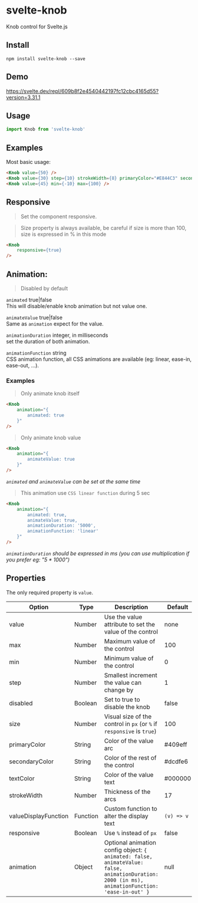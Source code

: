# svelte-knob
Knob control for Svelte.js

## Install
```shell
npm install svelte-knob --save
```
## Demo

https://svelte.dev/repl/609b8f2e4540442197fc12cbc4165d55?version=3.31.1

## Usage

```javascript
import Knob from 'svelte-knob'
```

## Examples

Most basic usage:
```html
<Knob value={50} />
<Knob value={30} step={10} strokeWidth={8} primaryColor="#E844C3" secondaryColor="#E7B6DC" textColor="#E844C3"/>
<Knob value={45} min={-10} max={100} />
```
## Responsive

> Set the component responsive.

> Size property is always available, be careful if size is more than 100, size is expressed in % in this mode 
```html
<Knob
    responsive={true}
/>
```

## Animation:
> Disabled by default

`animated` true|false <br>
This will disable/enable knob animation but not value one. <br>

`animateValue` true|false <br>
Same as `animation` expect for the value. <br>

`animationDuration` integer, in milliseconds <br>
set the duration of both animation. <br>

`animationFunction` string <br>
CSS animation function, all CSS animations are available (eg: linear, ease-in, ease-out, ...). <br>

### Examples

> Only animate knob itself
```html
<Knob
    animation="{
        animated: true
    }"
/>
```
> Only animate knob value 
```html
<Knob
    animation="{
        animateValue: true
    }"
/>
```
_`animated` and `animateValue` can be set at the same time_

> This animation use `CSS linear function` during 5 sec
```html
<Knob
    animation="{
        animated: true,
        animateValue: true,
        animationDuration: '5000',
        animationFunction: 'linear'
    }"
/>
```
_`animationDuration` should be expressed in ms (you can use multiplication if you prefer eg: "5 * 1000")_

## Properties

The only required property is `value`.

Option | Type | Description | Default
-------|------|-------------|--------
value | Number | Use the value attribute to set the value of the control | none
max | Number | Maximum value of the control | 100
min | Number | Minimum value of the control | 0
step | Number | Smallest increment the value can change by | 1
disabled | Boolean | Set to true to disable the knob | false
size | Number | Visual size of the control in `px` (or `%` if `responsive` is `true`) | 100
primaryColor | String | Color of the value arc | #409eff
secondaryColor | String | Color of the rest of the control | #dcdfe6
textColor | String | Color of the value text | #000000
strokeWidth | Number | Thickness of the arcs | 17
valueDisplayFunction | Function | Custom function to alter the display text | `(v) => v`
responsive | Boolean | Use `%` instead of `px` | false
animation | Object | Optional animation config object: `{ animated: false, animateValue: false, animationDuration: 2000 (in ms), animationFunction: 'ease-in-out' }` | null